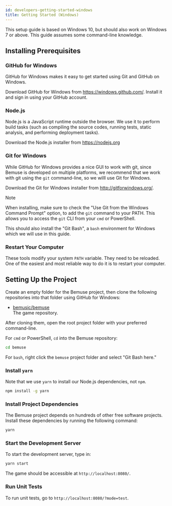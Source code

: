 ```yaml
---
id: developers-getting-started-windows
title: Getting Started (Windows)
---
```


This setup guide is based on Windows 10, but should also work on Windows
7 or above. This guide assumes some command-line knowledge.

## Installing Prerequisites

### GitHub for Windows

GitHub for Windows makes it easy to get started using Git and GitHub on
Windows.

Download GitHub for Windows from <https://windows.github.com/>.
Install it and sign in using your GitHub account.

### Node.js

Node.js is a JavaScript runtime outside the browser. We use it to
perform build tasks (such as compiling the source codes, running tests,
static analysis, and performing deployment tasks).

Download the Node.js
installer from <https://nodejs.org>

### Git for Windows

While GitHub for Windows provides a nice GUI to work with git, since
Bemuse is developed on multiple platforms, we recommend that we work
with git using the `git` command-line, so we willl use Git for Windows.

Download the Git for Windows installer from <http://gitforwindows.org/>.

<div class="admonition note">
  <p class="admonition-title">Note</p>
  <p>
    When installing, make sure to check the "Use Git from the Windows
    Command Prompt" option, to add the <code>git</code> command to your
    PATH. This allows you to access the <code>git</code> CLI from your
    <code>cmd</code> or PowerShell.
  </p>
</div>

This should also install the "Git Bash", a `bash` environment for
Windows which we will use in this guide.

### Restart Your Computer

These tools modify your system `PATH` variable. They need to be
reloaded. One of the easiest and most reliable way to do it is to
restart your computer.

## Setting Up the Project

Create an empty folder for the Bemuse project, then clone the following
repositories into that folder using GitHub for Windows:

  - <a href="https://github.com/bemusic/bemuse">bemusic/bemuse</a><br>
    The game repository.

After cloning them, open the root project folder with your preferred
command-line.

For `cmd` or PowerShell, `cd` into the Bemuse repository:

```bash
cd bemuse
```

For `bash`, right click the `bemuse` project folder and select "Git Bash
here."

### Install `yarn`

Note that we use `yarn` to install our Node.js dependencies, not `npm`.

```bash
npm install -g yarn
```

### Install Project Dependencies

The Bemuse project depends on hundreds of other free software projects.
Install these dependencies by running the following command:

```bash
yarn
```

### Start the Development Server

To start the development server, type in:

```bash
yarn start
```

The game should be accessible at `http://localhost:8080/`.

### Run Unit Tests

To run unit tests, go to `http://localhost:8080/?mode=test`.
